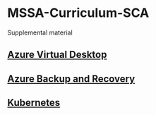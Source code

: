 # MSSA-Curriculum-SCA
Supplemental material
## [Azure Virtual Desktop](/docs/AzureVirtualDesktop.md)
## [Azure Backup and Recovery](/docs/AzureBackupandRecovery.md)
## [Kubernetes](/Kubernetes.md)
